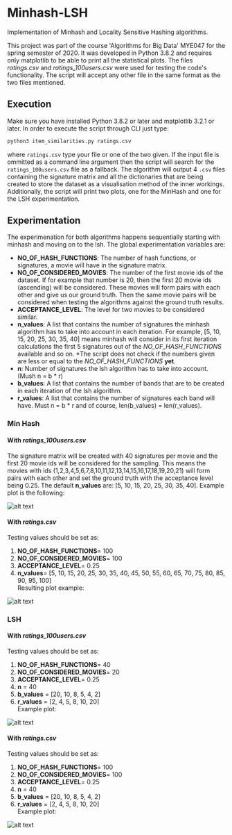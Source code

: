 # Minhash-LSH
Implementation of Minhash and Locality Sensitive Hashing algorithms.

This project was part of the course 'Algorithms for Big Data' MYE047 for the spring semester of 2020.
It was developed in Python 3.8.2 and requires only matplotlib to be able to print all the statistical plots. 
The files *ratings.csv*  and *ratings_100users.csv* were used for testing the code's functionality. 
The script will accept any other file in the same format as the two files mentioned.

## Execution
Make sure you have installed Python 3.8.2 or later and matplotlib 3.2.1 or later.
In order to execute the script through CLI just type:
```python
python3 item_similarities.py ratings.csv
```
where `ratings.csv` type your file or one of the two given. If the input file is ommitted as a command line argument 
then the script will search for the `ratings_100users.csv` file as a fallback. The algorithm will output 4 `.csv` files 
containing the signature matrix and all the dictionaries that are being created to store the dataset as a visualisation method 
of the inner workings. Additionally, the script will print two plots, one for the MinHash and one for the LSH experimentation.

## Experimentation
The experimenation for both algorithms happens sequentially starting with minhash and moving on to the lsh. The global experimentation
variables are:  
* **NO_OF_HASH_FUNCTIONS**: The number of hash functions, or signatures, a movie will have in the signature matrix.  
* **NO_OF_CONSIDERED_MOVIES**: The number of the first <X> movie ids of the dataset. If for example that number is 20, then the first 20 movie
ids (ascending) will be considered. These movies will form pairs with each other and give us our ground truth. Then the same movie pairs
will be considered when testing the algorithms against the ground truth results.  
* **ACCEPTANCE_LEVEL**: The level for two movies to be considered similar.
* **n_values**: A list that contains the number of signatures the minhash algorithm has to take into account in each iteration. For example,
[5, 10, 15, 20, 25, 30, 35, 40] means minhash will consider in its first iteration calculations the first 5 signatures out of the *NO_OF_HASH_FUNCTIONS*
available and so on. *The script does not check if the numbers given are less or equal to the *NO_OF_HASH_FUNCTIONS* **yet**.  
* **n**: Number of signatures the lsh algorithm has to take into account. (Mush n = b * r)  
* **b_values**: A list that contains the number of bands that are to be created in each iteration of the lsh algorithm.  
* **r_values**: A list that contains the number of signatures each band will have. Must n = b * r and of course, len(b_values) = len(r_values).  


### Min Hash
#### With *ratings_100users.csv*
The signature matrix will be created with 40 signatures per movie and the first 20 movie ids will be considered for the sampling. 
This means the movies with ids (1,2,3,4,5,6,7,8,10,11,12,13,14,15,16,17,18,19,20,21) will form pairs with each other and set the 
ground truth with the acceptance level being 0.25. The default **n_values** are: [5, 10, 15, 20, 25, 30, 35, 40]. Example plot is the following:  

![alt text](https://github.com/paschalishom/Minhash-LSH/blob/master/images/ratings_100users_lsh.png "ratings_100users.csv minhash")

#### With *ratings.csv*
Testing values should be set as:  
1. **NO_OF_HASH_FUNCTIONS**= 100  
2. **NO_OF_CONSIDERED_MOVIES**= 100  
3. **ACCEPTANCE_LEVEL**= 0.25  
4. **n_values**= [5, 10, 15, 20, 25, 30, 35, 40, 45, 50, 55, 60, 65, 70, 75, 80, 85, 90, 95, 100]  
Resulting plot example:  

![alt text](https://github.com/paschalishom/Minhash-LSH/blob/master/images/ratings_minhash_100considered_100hf.png "ratings.csv minhash")

### LSH
#### With *ratings_100users.csv*
Testing values should be set as:  
1. **NO_OF_HASH_FUNCTIONS**= 40  
2. **NO_OF_CONSIDERED_MOVIES**= 20  
3. **ACCEPTANCE_LEVEL**= 0.25  
4. **n** = 40  
5. **b_values** = [20, 10, 8, 5, 4, 2]  
6. **r_values** = [2, 4, 5, 8, 10, 20]  
Example plot:  

![alt text](https://github.com/paschalishom/Minhash-LSH/blob/master/images/ratings_100users_lsh.png "ratings_100users.csv lsh")

#### With *ratings.csv*
Testing values should be set as:  
1. **NO_OF_HASH_FUNCTIONS**= 100  
2. **NO_OF_CONSIDERED_MOVIES**= 100  
3. **ACCEPTANCE_LEVEL**= 0.25  
4. **n** = 40  
5. **b_values** = [20, 10, 8, 5, 4, 2]  
6. **r_values** = [2, 4, 5, 8, 10, 20]  
Example plot:  

![alt text](https://github.com/paschalishom/Minhash-LSH/blob/master/images/ratings_lsh_100considered_100hf.png "ratings.csv lsh")
